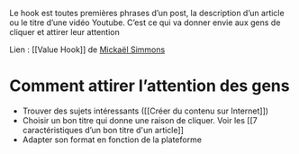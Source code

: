 Le hook est toutes premières phrases d’un post, la description d’un article ou le titre d’une vidéo Youtube. C’est ce qui va donner envie aux gens de cliquer et attirer leur attention

Lien : [[Value Hook]] de [Mickaël Simmons](https://www.entrepreneur.com/author/michael-simmons)

# Comment attirer l’attention des gens

- Trouver des sujets intéressants ([[Créer du contenu sur Internet]])
- Choisir un bon titre qui donne une raison de cliquer. Voir les [[7 caractéristiques d’un bon titre d'un article]]
- Adapter son format en fonction de la plateforme

